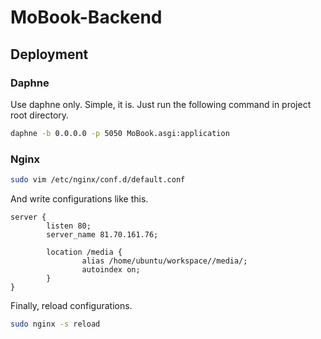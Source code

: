 # MoBook-Backend

## Deployment

### Daphne

Use daphne only. Simple, it is. Just run the following command in project root directory.

```bash
daphne -b 0.0.0.0 -p 5050 MoBook.asgi:application
```

### Nginx

```bash
sudo vim /etc/nginx/conf.d/default.conf
```

And write configurations like this.

```
server {
        listen 80;
        server_name 81.70.161.76;
        
        location /media {
                alias /home/ubuntu/workspace//media/;
                autoindex on;
        }
}
```

Finally, reload configurations.

```bash
sudo nginx -s reload
```